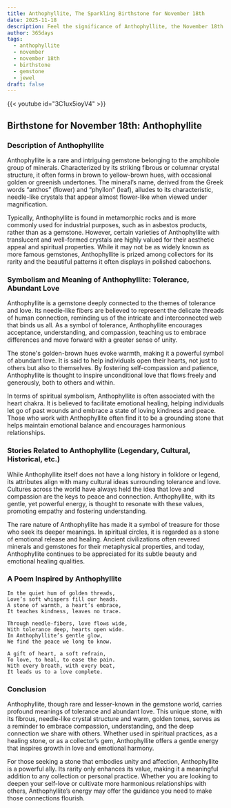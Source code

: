 ```yaml
---
title: Anthophyllite, The Sparkling Birthstone for November 18th
date: 2025-11-18
description: Feel the significance of Anthophyllite, the November 18th birthstone symbolizing Tolerance, abundant love. Let its beauty and meaning brighten your day.
author: 365days
tags:
  - anthophyllite
  - november
  - november 18th
  - birthstone
  - gemstone
  - jewel
draft: false
---
```


{{< youtube id="3C1ux5ioyV4" >}}

## Birthstone for November 18th: Anthophyllite

### Description of Anthophyllite

Anthophyllite is a rare and intriguing gemstone belonging to the amphibole group of minerals. Characterized by its striking fibrous or columnar crystal structure, it often forms in brown to yellow-brown hues, with occasional golden or greenish undertones. The mineral’s name, derived from the Greek words “anthos” (flower) and “phyllon” (leaf), alludes to its characteristic, needle-like crystals that appear almost flower-like when viewed under magnification.

Typically, Anthophyllite is found in metamorphic rocks and is more commonly used for industrial purposes, such as in asbestos products, rather than as a gemstone. However, certain varieties of Anthophyllite with translucent and well-formed crystals are highly valued for their aesthetic appeal and spiritual properties. While it may not be as widely known as more famous gemstones, Anthophyllite is prized among collectors for its rarity and the beautiful patterns it often displays in polished cabochons.

### Symbolism and Meaning of Anthophyllite: Tolerance, Abundant Love

Anthophyllite is a gemstone deeply connected to the themes of tolerance and love. Its needle-like fibers are believed to represent the delicate threads of human connection, reminding us of the intricate and interconnected web that binds us all. As a symbol of tolerance, Anthophyllite encourages acceptance, understanding, and compassion, teaching us to embrace differences and move forward with a greater sense of unity.

The stone's golden-brown hues evoke warmth, making it a powerful symbol of abundant love. It is said to help individuals open their hearts, not just to others but also to themselves. By fostering self-compassion and patience, Anthophyllite is thought to inspire unconditional love that flows freely and generously, both to others and within.

In terms of spiritual symbolism, Anthophyllite is often associated with the heart chakra. It is believed to facilitate emotional healing, helping individuals let go of past wounds and embrace a state of loving kindness and peace. Those who work with Anthophyllite often find it to be a grounding stone that helps maintain emotional balance and encourages harmonious relationships.

### Stories Related to Anthophyllite (Legendary, Cultural, Historical, etc.)

While Anthophyllite itself does not have a long history in folklore or legend, its attributes align with many cultural ideas surrounding tolerance and love. Cultures across the world have always held the idea that love and compassion are the keys to peace and connection. Anthophyllite, with its gentle, yet powerful energy, is thought to resonate with these values, promoting empathy and fostering understanding.

The rare nature of Anthophyllite has made it a symbol of treasure for those who seek its deeper meanings. In spiritual circles, it is regarded as a stone of emotional release and healing. Ancient civilizations often revered minerals and gemstones for their metaphysical properties, and today, Anthophyllite continues to be appreciated for its subtle beauty and emotional healing qualities.

### A Poem Inspired by Anthophyllite

```
In the quiet hum of golden threads,  
Love’s soft whispers fill our heads.  
A stone of warmth, a heart’s embrace,  
It teaches kindness, leaves no trace.

Through needle-fibers, love flows wide,  
With tolerance deep, hearts open wide.  
In Anthophyllite’s gentle glow,  
We find the peace we long to know.

A gift of heart, a soft refrain,  
To love, to heal, to ease the pain.  
With every breath, with every beat,  
It leads us to a love complete.
```

### Conclusion

Anthophyllite, though rare and lesser-known in the gemstone world, carries profound meanings of tolerance and abundant love. This unique stone, with its fibrous, needle-like crystal structure and warm, golden tones, serves as a reminder to embrace compassion, understanding, and the deep connection we share with others. Whether used in spiritual practices, as a healing stone, or as a collector’s gem, Anthophyllite offers a gentle energy that inspires growth in love and emotional harmony.

For those seeking a stone that embodies unity and affection, Anthophyllite is a powerful ally. Its rarity only enhances its value, making it a meaningful addition to any collection or personal practice. Whether you are looking to deepen your self-love or cultivate more harmonious relationships with others, Anthophyllite’s energy may offer the guidance you need to make those connections flourish.